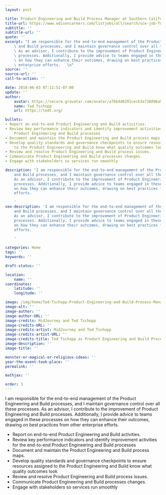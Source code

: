 ```yaml
---
layout: post

title: Product Engineering and Build Process Manager at Southern California Edison
title-url: https://www.edisoncareers.com/listjobs/all/search/sce-job-function/information-technology/
subtitle: ''
subtitle-url: ''
quote: ''
excerpt: "I am responsible for the end-to-end management of the Product Engineering\
    \ and Build processes, and I maintain governance control over all these processes.\
    \ As an advisor, I contribute to the improvement of Product Engineering and Build\
    \ processes. Additionally, I provide advice to teams engaged in these processes\
    \ on how they can enhance their outcomes, drawing on best practices from other\
    \ enterprise efforts.   \n"
source: ''
source-url: ''
call-to-action: ''

date: 2018-06-03 07:11:51-07:00
update: ''
author:
    avatar: https://secure.gravatar.com/avatar/a76b4d6291cecb3a738896a971bfb903?s=512&d=mp&r=g
    name: Ted Tschopp
    url: https://tedt.org/

bullets:
- Report on end-to-end Product Engineering and Build activities.
- Review key performance indicators and identify improvement activities for the end-to-end
    Product Engineering and Build processes
- Document and maintain the Product Engineering and Build process maps.
- Develop quality standards and governance checkpoints to ensure resources assigned
    to the Product Engineering and Build know what quality outcomes look
- Review and resolve Product Engineering and Build process issues.
- Communicate Product Engineering and Build processes changes.
- Engage with stakeholders so services run smoothly

description: 'I am responsible for the end-to-end management of the Product Engineering
    and Build processes, and I maintain governance control over all these processes.
    As an advisor, I contribute to the improvement of Product Engineering and Build
    processes. Additionally, I provide advice to teams engaged in these processes
    on how they can enhance their outcomes, drawing on best practices from other enterprise
    efforts.

    '
seo-description: 'I am responsible for the end-to-end management of the Product Engineering
    and Build processes, and I maintain governance control over all these processes.
    As an advisor, I contribute to the improvement of Product Engineering and Build
    processes. Additionally, I provide advice to teams engaged in these processes
    on how they can enhance their outcomes, drawing on best practices from other enterprise
    efforts.

    '

categories: Home
tags: ''
keywords: ''

draft-status: ''

location:
    name: ''
coordinates:
    latitude: ''
    longitude: ''

image: /img/home/Ted-Tschopp-Product-Engineering-and-Build-Process-Manager.jpg
image-alt: ''
image-author: ''
image-author-URL: ''
image-credits: MidJourney and Ted Tschopp
image-credits-URL: ''
image-credits-artist: MidJourney and Ted Tschopp
image-credits-artist-URL: ''
image-credits-title: Ted Tschopp as Product Engineering and Build Process Manager
image-description: ''
image-title: ''

monster-or-magical-or-religious-ideas: ''
year-the-event-took-place: ''
permalink: ''

mathjax: ''

order: 3
---
```



I am responsible for the end-to-end management of the Product Engineering and Build processes, and I maintain governance control over all these processes. As an advisor, I contribute to the improvement of Product Engineering and Build processes. Additionally, I provide advice to teams engaged in these processes on how they can enhance their outcomes, drawing on best practices from other enterprise efforts.

* Report on end-to-end Product Engineering and Build activities.
* Review key performance indicators and identify improvement activities for the end-to-end Product Engineering and Build processes
* Document and maintain the Product Engineering and Build process maps.
* Develop quality standards and governance checkpoints to ensure resources assigned to the Product Engineering and Build know what quality outcomes look
* Review and resolve Product Engineering and Build process issues.
* Communicate Product Engineering and Build processes changes.
* Engage with stakeholders so services run smoothly